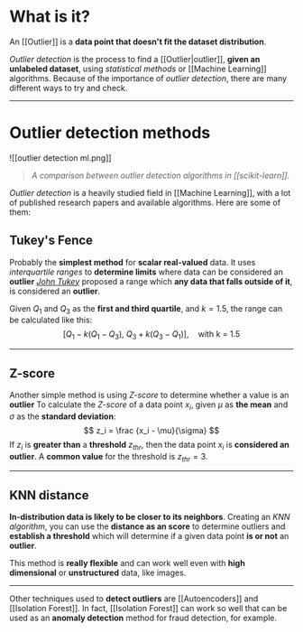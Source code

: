 # What is it?

An [[Outlier]] is a **data point that doesn't fit the dataset distribution**.

*Outlier detection* is the process to find a [[Outlier|outlier]], **given an unlabeled dataset**, using *statistical methods* or [[Machine Learning]] algorithms. Because of the importance of *outlier detection*, there are many different ways to try and check. 
___
# Outlier detection methods

![[outlier detection ml.png]]
>*A comparison between outlier detection algorithms in [[scikit-learn]].*

*Outlier detection* is a heavily studied field in [[Machine Learning]], with a lot of published research papers and available algorithms. Here are some of them:

## Tukey's Fence

Probably the **simplest method** for **scalar real-valued** data. It uses *interquartile ranges* to **determine limits** where data can be considered an **outlier**  [*John Tukey*](https://pt.wikipedia.org/wiki/John_Tukey) proposed a range which **any data that falls outside of it**, is considered an **outlier**. 

Given $Q_1$ and $Q_3$ as the **first and third quartile**, and $k = 1.5$, the range can be calculated like this:
$$
[Q_1 - k(Q_1 - Q_3), \ Q_3 + k(Q_3 - Q_1)], \quad \text{with  k = 1.5}
$$
___
## Z-score

Another simple method is using *Z-score* to determine whether a value is an **outlier**  To calculate the *Z-score* of a data point $x_i$, given $\mu$ as **the mean** and $\sigma$ as the **standard deviation**:
$$
z_i  = \frac {x_i - \mu}{\sigma}
$$
If $z_i$ is **greater than** a **threshold** $z_{thr}$, then the data point $x_i$ is **considered an outlier**. A **common value** for the threshold is $z_{thr} = 3$. 
___
## KNN distance

**In-distribution data is likely to be closer to its neighbors**. Creating an *KNN algorithm*, you can use the **distance as an score** to determine outliers and **establish a threshold** which will determine if a given data point **is or not** an **outlier**.

This method is **really flexible** and can work well even with **high dimensional** or **unstructured** data, like images.
___
Other techniques used to **detect outliers** are [[Autoencoders]] and [[Isolation Forest]]. In fact, [[Isolation Forest]] can work so well that can be used as an **anomaly detection** method for fraud detection, for example.